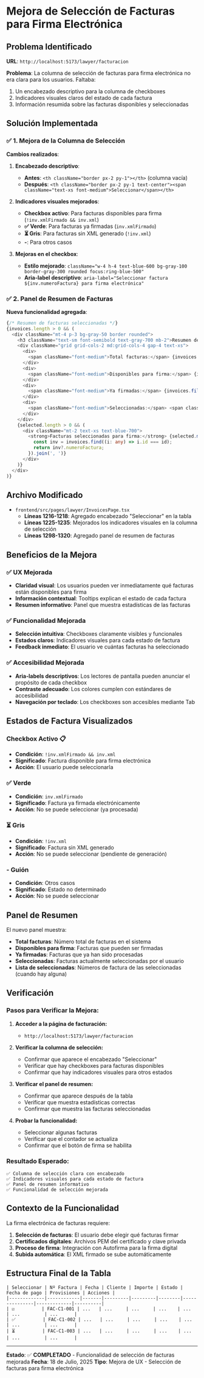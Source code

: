 # Mejora de Selección de Facturas para Firma Electrónica

## Problema Identificado

**URL**: `http://localhost:5173/lawyer/facturacion`

**Problema**: La columna de selección de facturas para firma electrónica no era clara para los usuarios. Faltaba:
1. Un encabezado descriptivo para la columna de checkboxes
2. Indicadores visuales claros del estado de cada factura
3. Información resumida sobre las facturas disponibles y seleccionadas

## Solución Implementada

### ✅ **1. Mejora de la Columna de Selección**

**Cambios realizados**:

1. **Encabezado descriptivo**:
   - **Antes**: `<th className="border px-2 py-1"></th>` (columna vacía)
   - **Después**: `<th className="border px-2 py-1 text-center"><span className="text-xs font-medium">Seleccionar</span></th>`

2. **Indicadores visuales mejorados**:
   - **Checkbox activo**: Para facturas disponibles para firma (`!inv.xmlFirmado && inv.xml`)
   - **✅ Verde**: Para facturas ya firmadas (`inv.xmlFirmado`)
   - **⏳ Gris**: Para facturas sin XML generado (`!inv.xml`)
   - **-**: Para otros casos

3. **Mejoras en el checkbox**:
   - **Estilo mejorado**: `className="w-4 h-4 text-blue-600 bg-gray-100 border-gray-300 rounded focus:ring-blue-500"`
   - **Aria-label descriptivo**: `aria-label="Seleccionar factura ${inv.numeroFactura} para firma electrónica"`

### ✅ **2. Panel de Resumen de Facturas**

**Nueva funcionalidad agregada**:

```typescript
{/* Resumen de facturas seleccionadas */}
{invoices.length > 0 && (
  <div className="mt-4 p-3 bg-gray-50 border rounded">
    <h3 className="text-sm font-semibold text-gray-700 mb-2">Resumen de Facturas</h3>
    <div className="grid grid-cols-2 md:grid-cols-4 gap-4 text-xs">
      <div>
        <span className="font-medium">Total facturas:</span> {invoices.length}
      </div>
      <div>
        <span className="font-medium">Disponibles para firma:</span> {invoices.filter((inv: any) => !inv.xmlFirmado && inv.xml).length}
      </div>
      <div>
        <span className="font-medium">Ya firmadas:</span> {invoices.filter((inv: any) => inv.xmlFirmado).length}
      </div>
      <div>
        <span className="font-medium">Seleccionadas:</span> <span className="text-blue-600 font-bold">{selected.length}</span>
      </div>
    </div>
    {selected.length > 0 && (
      <div className="mt-2 text-xs text-blue-700">
        <strong>Facturas seleccionadas para firma:</strong> {selected.map((id: string) => {
          const inv = invoices.find((i: any) => i.id === id);
          return inv?.numeroFactura;
        }).join(', ')}
      </div>
    )}
  </div>
)}
```

## Archivo Modificado

- `frontend/src/pages/lawyer/InvoicesPage.tsx`
  - **Líneas 1216-1218**: Agregado encabezado "Seleccionar" en la tabla
  - **Líneas 1225-1235**: Mejorados los indicadores visuales en la columna de selección
  - **Líneas 1298-1320**: Agregado panel de resumen de facturas

## Beneficios de la Mejora

### ✅ **UX Mejorada**
- **Claridad visual**: Los usuarios pueden ver inmediatamente qué facturas están disponibles para firma
- **Información contextual**: Tooltips explican el estado de cada factura
- **Resumen informativo**: Panel que muestra estadísticas de las facturas

### ✅ **Funcionalidad Mejorada**
- **Selección intuitiva**: Checkboxes claramente visibles y funcionales
- **Estados claros**: Indicadores visuales para cada estado de factura
- **Feedback inmediato**: El usuario ve cuántas facturas ha seleccionado

### ✅ **Accesibilidad Mejorada**
- **Aria-labels descriptivos**: Los lectores de pantalla pueden anunciar el propósito de cada checkbox
- **Contraste adecuado**: Los colores cumplen con estándares de accesibilidad
- **Navegación por teclado**: Los checkboxes son accesibles mediante Tab

## Estados de Factura Visualizados

### **Checkbox Activo** 📋
- **Condición**: `!inv.xmlFirmado && inv.xml`
- **Significado**: Factura disponible para firma electrónica
- **Acción**: El usuario puede seleccionarla

### **✅ Verde** 
- **Condición**: `inv.xmlFirmado`
- **Significado**: Factura ya firmada electrónicamente
- **Acción**: No se puede seleccionar (ya procesada)

### **⏳ Gris**
- **Condición**: `!inv.xml`
- **Significado**: Factura sin XML generado
- **Acción**: No se puede seleccionar (pendiente de generación)

### **- Guión**
- **Condición**: Otros casos
- **Significado**: Estado no determinado
- **Acción**: No se puede seleccionar

## Panel de Resumen

El nuevo panel muestra:
- **Total facturas**: Número total de facturas en el sistema
- **Disponibles para firma**: Facturas que pueden ser firmadas
- **Ya firmadas**: Facturas que ya han sido procesadas
- **Seleccionadas**: Facturas actualmente seleccionadas por el usuario
- **Lista de seleccionadas**: Números de factura de las seleccionadas (cuando hay alguna)

## Verificación

### **Pasos para Verificar la Mejora:**

1. **Acceder a la página de facturación:**
   - `http://localhost:5173/lawyer/facturacion`

2. **Verificar la columna de selección:**
   - Confirmar que aparece el encabezado "Seleccionar"
   - Verificar que hay checkboxes para facturas disponibles
   - Confirmar que hay indicadores visuales para otros estados

3. **Verificar el panel de resumen:**
   - Confirmar que aparece después de la tabla
   - Verificar que muestra estadísticas correctas
   - Confirmar que muestra las facturas seleccionadas

4. **Probar la funcionalidad:**
   - Seleccionar algunas facturas
   - Verificar que el contador se actualiza
   - Confirmar que el botón de firma se habilita

### **Resultado Esperado:**
```
✅ Columna de selección clara con encabezado
✅ Indicadores visuales para cada estado de factura
✅ Panel de resumen informativo
✅ Funcionalidad de selección mejorada
```

## Contexto de la Funcionalidad

La firma electrónica de facturas requiere:
1. **Selección de facturas**: El usuario debe elegir qué facturas firmar
2. **Certificados digitales**: Archivos PEM del certificado y clave privada
3. **Proceso de firma**: Integración con Autofirma para la firma digital
4. **Subida automática**: El XML firmado se sube automáticamente

## Estructura Final de la Tabla

```
| Seleccionar | Nº Factura | Fecha | Cliente | Importe | Estado | Fecha de pago | Provisiones | Acciones |
|-------------|------------|-------|---------|---------|--------|---------------|-------------|----------|
| ☑️          | FAC-C1-001 | ...   | ...     | ...     | ...    | ...           | ...         | ...      |
| ✅          | FAC-C1-002 | ...   | ...     | ...     | ...    | ...           | ...         | ...      |
| ⏳          | FAC-C1-003 | ...   | ...     | ...     | ...    | ...           | ...         | ...      |
```

---

**Estado**: ✅ **COMPLETADO** - Funcionalidad de selección de facturas mejorada
**Fecha**: 18 de Julio, 2025
**Tipo**: Mejora de UX - Selección de facturas para firma electrónica 
